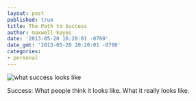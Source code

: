 ```yaml
---
layout: post
published: true
title: The Path to Success
author: maxwell keyes
date: '2013-05-20 16:20:01 -0700'
date_gmt: '2013-05-20 20:20:01 -0700'
categories:
- personal
---
```


![what success looks like]({{site.assets.url_prefix}}/images/posts/2013-05-20/what-success-looks-like.jpg "what success really looks like")

Success: What people think it looks like. What it really looks like.
